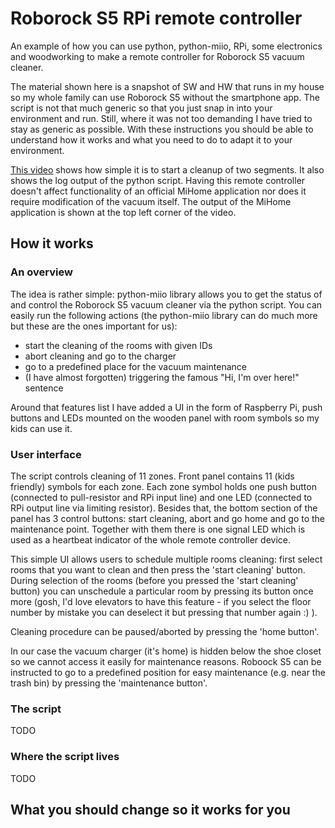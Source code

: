 # Roborock S5 RPi remote controller
An example of how you can use python, python-miio, RPi, some electronics and woodworking to make a remote controller for Roborock S5 vacuum cleaner.

The material shown here is a snapshot of SW and HW that runs in my house so my whole family can use Roborock S5 without the smartphone app. The script is not that much generic so that you just snap in into your environment and run. Still, where it was not too demanding I have tried to stay as generic as possible. With these instructions you should be able to understand how it works and what you need to do to adapt it to your environment.

[This video](https://youtu.be/L5m7eMEBG1w) shows how simple it is to start a cleanup of two segments. It also shows the log output of the python script. Having this remote controller doesn't affect functionality of an official MiHome application nor does it require modification of the vacuum itself. The output of the MiHome application is shown at the top left corner of the video.

## How it works
### An overview
The idea is rather simple: python-miio library allows you to get the status of and control the Roborock S5 vacuum cleaner via the python script. You can easily run the following actions (the python-miio library can do much more but these are the ones important for us):
 * start the cleaning of the rooms with given IDs
 * abort cleaning and go to the charger
 * go to a predefined place for the vacuum maintenance
 * (I have almost forgotten) triggering the famous "Hi, I'm over here!" sentence

Around that features list I have added a UI in the form of Raspberry Pi, push buttons and LEDs mounted on the wooden panel with room symbols so my kids can use it.
### User interface
The script controls cleaning of 11 zones. Front panel contains 11 (kids friendly) symbols for each zone. Each zone symbol holds one push button (connected to pull-resistor and RPi input line) and one LED (connected to RPi output line via limiting resistor). Besides that, the bottom section of the panel has 3 control buttons: start cleaning, abort and go home and go to the maintenance point. Together with them there is one signal LED which is used as a heartbeat indicator of the whole remote controller device.

This simple UI allows users to schedule multiple rooms cleaning: first select rooms that you want to clean and then press the 'start cleaning' button. During selection of the rooms (before you pressed the 'start cleaning' button) you can unschedule a particular room by pressing its button once more (gosh, I'd love elevators to have this feature - if you select the floor number by mistake you can deselect it but pressing that number again :) ).

Cleaning procedure can be paused/aborted by pressing the 'home button'.

In our case the vacuum charger (it's home) is hidden below the shoe closet so we cannot access it easily for maintenance reasons. Roboock S5 can be instructed to go to a predefined position for easy maintenance (e.g. near the trash bin) by pressing the 'maintenance button'.
### The script
TODO
### Where the script lives
TODO


## What you should change so it works for you
